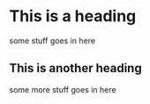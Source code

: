 # This is a heading

some stuff goes in here

## This is another heading

some more stuff goes in here